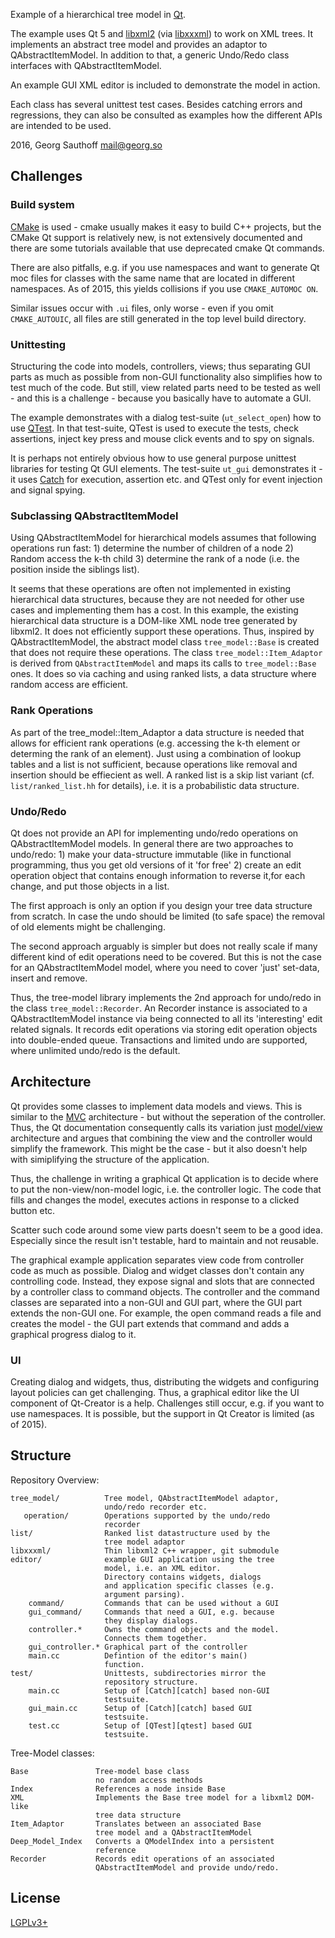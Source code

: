 Example of a hierarchical tree model in [Qt][qt].

The example uses Qt 5 and [libxml2][libxml2] (via
[libxxxml][libxxxml]) to work on XML trees. It implements an
abstract tree model and provides an adaptor to
QAbstractItemModel. In addition to that, a generic Undo/Redo
class interfaces with QAbstractItemModel.

An example GUI XML editor is included to demonstrate the model in
action.

Each class has several unittest test cases. Besides catching
errors and regressions, they can also be consulted as examples
how the different APIs are intended to be used.

2016, Georg Sauthoff <mail@georg.so>


## Challenges

### Build system

[CMake][cmake] is used - cmake usually makes it easy to build C++
projects, but the CMake Qt support is relatively new, is not
extensively documented and there are some tutorials available
that use deprecated cmake Qt commands.

There are also pitfalls, e.g. if you use namespaces and want to
generate Qt moc files for classes with the same name that are
located in different namespaces. As of 2015, this yields
collisions if you use `CMAKE_AUTOMOC ON`.

Similar issues occur with `.ui` files, only worse - even if you
omit `CMAKE_AUTOUIC`, all files are still generated in the top
level build directory.

### Unittesting

Structuring the code into models, controllers, views; thus
separating GUI parts as much as possible from non-GUI
functionality also simplifies how to test much of the code. But
still, view related parts need to be tested as well - and this is
a challenge - because you basically have to automate a GUI.

The example demonstrates with a dialog test-suite
(`ut_select_open`) how to use [QTest][qtest]. In that test-suite,
QTest is used to execute the tests, check assertions, inject key
press and mouse click events and to spy on signals.

It is perhaps not entirely obvious how to use general purpose
unittest libraries for testing Qt GUI elements. The test-suite
`ut_gui` demonstrates it - it uses [Catch][catch] for execution,
assertion etc. and QTest only for event injection and signal
spying.

### Subclassing QAbstractItemModel

Using QAbstractItemModel for hierarchical models assumes that
following operations run fast: 1) determine the number of
children of a node 2) Random access the k-th child 3) determine
the rank of a node (i.e. the position inside the siblings list).

It seems that these operations are often not implemented in
existing hierarchical data structures, because they are not
needed for other use cases and implementing them has a cost.  In
this example, the existing hierarchical data structure is a
DOM-like XML node tree generated by libxml2. It does not
efficiently support these operations. Thus, inspired by
QAbstractItemModel, the abstract model class `tree_model::Base`
is created that does not require these operations. The class
`tree_model::Item_Adaptor` is derived from `QAbstractItemModel`
and maps its calls to `tree_model::Base` ones. It does so via
caching and using ranked lists, a data structure where random
access are efficient.

### Rank Operations

As part of the tree_model::Item_Adaptor a data structure is
needed that allows for efficient rank operations (e.g. accessing
the k-th element or determing the rank of an element). Just using
a combination of lookup tables and a list is not sufficient,
because operations like removal and insertion should be
effiecient as well. A ranked list is a skip list variant (cf.
`list/ranked_list.hh` for details), i.e.  it is a probabilistic
data structure.

### Undo/Redo

Qt does not provide an API for implementing undo/redo operations
on QAbstractItemModel models. In general there are two approaches
to undo/redo: 1) make your data-structure immutable (like in
functional programming, thus you get old versions of it 'for
free' 2) create an edit operation object that contains enough
information to reverse it,for each change, and put those objects
in a list.

The first approach is only an option if you design your tree data
structure from scratch. In case the undo should be limited (to
safe space) the removal of old elements might be challenging.

The second approach arguably is simpler but does not really scale
if many different kind of edit operations need to be covered. But
this is not the case for an QAbstractItemModel model, where you
need to cover 'just' set-data, insert and remove.
  
 Thus, the tree-model library implements the 2nd approach for
 undo/redo in the class `tree_model::Recorder`. An Recorder
 instance is associated to a QAbstractItemModel instance via
 being connected to all its 'interesting' edit related signals.
 It records edit operations via storing edit operation objects
 into double-ended queue. Transactions and limited undo are
 supported, where unlimited undo/redo is the default.

## Architecture

Qt provides some classes to implement data models and views. This
is similar to the [MVC][mvc] architecture - but without the
seperation of the controller. Thus, the Qt documentation
consequently calls its variation just [model/view][mv]
architecture and argues that combining the view and the
controller would simplify the framework. This might be the case -
but it also doesn't help with simiplifying the structure of the
application.

Thus, the challenge in writing a graphical Qt application is to
decide where to put the non-view/non-model logic, i.e. the
controller logic. The code that fills and changes the model,
executes actions in response to a clicked button etc.

Scatter such code around some view parts doesn't seem to be a
good idea. Especially since the result isn't testable, hard to
maintain and not reusable.

The graphical example application separates view code from
controller code as much as possible. Dialog and widget classes
don't contain any controlling code. Instead, they expose signal
and slots that are connected by a controller class to command
objects. The controller and the command classes are separated
into a non-GUI and GUI part, where the GUI part extends the
non-GUI one. For example, the open command reads a file and
creates the model - the GUI part extends that command and adds a
graphical progress dialog to it.

### UI

Creating dialog and widgets, thus, distributing the widgets and
configuring layout policies can get challenging.  Thus, a
graphical editor like the UI component of Qt-Creator is a help.
Challenges still occur, e.g. if you want to use namespaces. It is
possible, but the support in Qt Creator is limited (as of 2015).


## Structure

Repository Overview:

    tree_model/          Tree model, QAbstractItemModel adaptor,
                         undo/redo recorder etc.
       operation/        Operations supported by the undo/redo
                         recorder
    list/                Ranked list datastructure used by the
                         tree model adaptor
    libxxxml/            Thin libxml2 C++ wrapper, git submodule
    editor/              example GUI application using the tree
                         model, i.e. an XML editor.
                         Directory contains widgets, dialogs
                         and application specific classes (e.g.
                         argument parsing).
        command/         Commands that can be used without a GUI
        gui_command/     Commands that need a GUI, e.g. because
                         they display dialogs.
        controller.*     Owns the command objects and the model.
                         Connects them together.
        gui_controller.* Graphical part of the controller
        main.cc          Defintion of the editor's main()
                         function.
    test/                Unittests, subdirectories mirror the
                         repository structure.
        main.cc          Setup of [Catch][catch] based non-GUI
                         testsuite.
        gui_main.cc      Setup of [Catch][catch] based GUI
                         testsuite.
        test.cc          Setup of [QTest][qtest] based GUI
                         testsuite.

Tree-Model classes:

    Base               Tree-model base class
                       no random access methods
    Index              References a node inside Base
    XML                Implements the Base tree model for a libxml2 DOM-like
                       tree data structure
    Item_Adaptor       Translates between an associated Base
                       tree model and a QAbstractItemModel
    Deep_Model_Index   Converts a QModelIndex into a persistent
                       reference
    Recorder           Records edit operations of an associated
                       QAbstractItemModel and provide undo/redo.


## License

[LGPLv3+][lgpl]



[lgpl]: https://www.gnu.org/licenses/lgpl-3.0.en.html
[qt]: http://www.qt.io/
[cmake]: https://en.wikipedia.org/wiki/CMake
[qtest]: http://doc.qt.io/qt-5/qtest-overview.html
[catch]: https://github.com/philsquared/Catch
[libxml2]: https://en.wikipedia.org/wiki/Libxml2
[libxxxml]: https://github.com/gsauthof/libxxxml
[mvc]: https://en.wikipedia.org/wiki/Model%E2%80%93view%E2%80%93controller
[mv]: http://doc.qt.io/qt-5/model-view-programming.html#the-model-view-architecture
